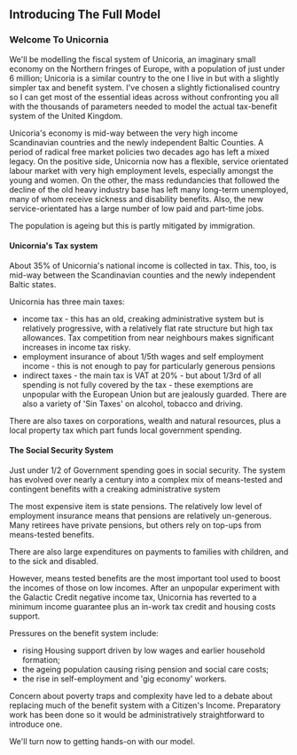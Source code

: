 ## Introducing The Full Model

### Welcome To Unicornia

We'll be modelling the fiscal system of Unicoria, an imaginary small economy on the Northern fringes of Europe, with a population of just under 6 million; Unicoria is a similar country to the one I live in but with a slightly simpler tax and benefit system. I've chosen a slightly fictionalised country so I can get most of the essential ideas across without confronting you all with the thousands of parameters needed to model the actual tax-benefit system of the United Kingdom.

Unicoria's economy is mid-way between the very high income Scandinavian countries and the newly independent Baltic Counties. A period of radical free market policies two decades ago has left a mixed legacy. On the positive side, Unicornia now has a flexible, service orientated labour market with very high employment levels, especially amongst the young and women. On the other, the mass redundancies that followed the decline of the old heavy industry base has left many long-term unemployed, many of whom receive sickness and disability benefits. Also, the new service-orientated has a large number of low paid and part-time jobs.

The population is ageing but this is partly mitigated by immigration.

#### Unicornia's Tax system

About 35% of Unicornia's national income is collected in tax. This, too, is mid-way between the Scandinavian counties and the newly independent Baltic states.

Unicornia has three main taxes:

* income tax - this has an old, creaking administrative system but is relatively progressive, with a relatively flat rate structure but high tax allowances. Tax competition from near neighbours makes significant increases in income tax risky.
* employment insurance of about 1/5th wages and self employment income - this is not enough to pay for particularly generous pensions
* indirect taxes - the main tax is VAT at 20% - but about 1/3rd of all spending is not fully covered by the tax - these exemptions are unpopular with the European Union but are jealously guarded. There are also a variety of 'Sin Taxes' on alcohol, tobacco and driving.

There are also taxes on corporations, wealth and natural resources, plus a local property tax which part funds local government spending.

#### The Social Security System

Just under 1/2 of Government spending goes in social security. The system has evolved over nearly a century into a complex mix of means-tested and contingent benefits with a creaking administrative system

The most expensive item is state pensions. The relatively low level of employment insurance means that pensions are relatively un-generous. Many retirees have private pensions, but others rely on top-ups from means-tested benefits.

There are also large expenditures on payments to families with children, and to the sick and disabled.

However, means tested benefits are the most important tool used to boost the incomes of those on low incomes. After an unpopular experiment with the Galactic Credit negative income tax, Unicornia has reverted to a minimum income guarantee plus an in-work tax credit and housing costs support.

Pressures on the benefit system include:

* rising Housing support driven by low wages and earlier household formation;
* the ageing population causing rising pension and social care costs;
* the rise in self-employment and 'gig economy' workers.

Concern about poverty traps and complexity have led to a debate about replacing much of the benefit system with a Citizen's Income.  Preparatory work has been done so it would be administratively straightforward to introduce one.

We'll turn now to getting hands-on with our model.
